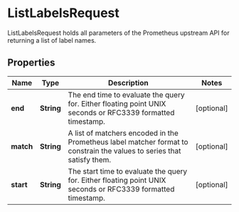 

# ListLabelsRequest

ListLabelsRequest holds all parameters of the Prometheus upstream API for returning a list of label names.

## Properties

| Name | Type | Description | Notes |
|------------ | ------------- | ------------- | -------------|
|**end** | **String** | The end time to evaluate the query for. Either floating point UNIX seconds or RFC3339 formatted timestamp. |  [optional] |
|**match** | **String** | A list of matchers encoded in the Prometheus label matcher format to constrain the values to series that satisfy them. |  [optional] |
|**start** | **String** | The start time to evaluate the query for. Either floating point UNIX seconds or RFC3339 formatted timestamp. |  [optional] |



